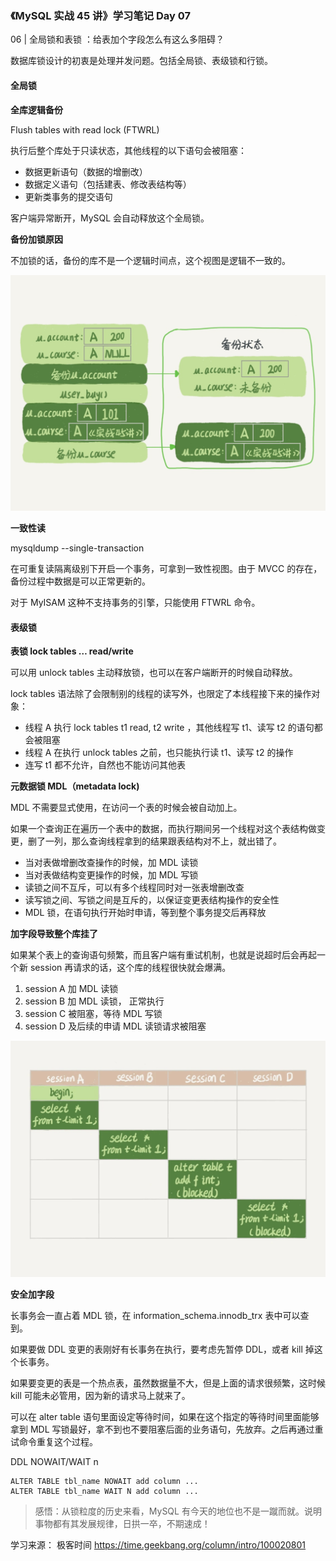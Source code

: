 ### 《MySQL 实战 45 讲》学习笔记 Day 07

06 | 全局锁和表锁 ：给表加个字段怎么有这么多阻碍？

数据库锁设计的初衷是处理并发问题。包括全局锁、表级锁和行锁。

#### 全局锁

**全库逻辑备份**

Flush tables with read lock (FTWRL)

执行后整个库处于只读状态，其他线程的以下语句会被阻塞：

* 数据更新语句（数据的增删改）
* 数据定义语句（包括建表、修改表结构等）
* 更新类事务的提交语句

客户端异常断开，MySQL 会自动释放这个全局锁。

**备份加锁原因**

不加锁的话，备份的库不是一个逻辑时间点，这个视图是逻辑不一致的。

![](media/16788091738487.jpg)

**一致性读**

mysqldump --single-transaction

在可重复读隔离级别下开启一个事务，可拿到一致性视图。由于 MVCC 的存在，备份过程中数据是可以正常更新的。

对于 MyISAM 这种不支持事务的引擎，只能使用 FTWRL 命令。

#### 表级锁

**表锁 lock tables … read/write**

可以用 unlock tables 主动释放锁，也可以在客户端断开的时候自动释放。

lock tables 语法除了会限制别的线程的读写外，也限定了本线程接下来的操作对象：

* 线程 A 执行 lock tables t1 read, t2 write ，其他线程写 t1、读写 t2 的语句都会被阻塞
* 线程 A 在执行 unlock tables 之前，也只能执行读 t1、读写 t2 的操作
* 连写 t1 都不允许，自然也不能访问其他表

**元数据锁 MDL（metadata lock)**

MDL 不需要显式使用，在访问一个表的时候会被自动加上。

如果一个查询正在遍历一个表中的数据，而执行期间另一个线程对这个表结构做变更，删了一列，那么查询线程拿到的结果跟表结构对不上，就出错了。

* 当对表做增删改查操作的时候，加 MDL 读锁
* 当对表做结构变更操作的时候，加 MDL 写锁
* 读锁之间不互斥，可以有多个线程同时对一张表增删改查
* 读写锁之间、写锁之间是互斥的，以保证变更表结构操作的安全性
* MDL 锁，在语句执行开始时申请，等到整个事务提交后再释放

**加字段导致整个库挂了**

如果某个表上的查询语句频繁，而且客户端有重试机制，也就是说超时后会再起一个新 session 再请求的话，这个库的线程很快就会爆满。

1. session A 加 MDL 读锁
2. session B 加 MDL 读锁， 正常执行
3. session C 被阻塞，等待 MDL 写锁
4. session D 及后续的申请 MDL 读锁请求被阻塞

![](media/16788125108008.jpg)

**安全加字段**

长事务会一直占着 MDL 锁，在 information_schema.innodb_trx 表中可以查到。

如果要做 DDL 变更的表刚好有长事务在执行，要考虑先暂停 DDL，或者 kill 掉这个长事务。

如果要变更的表是一个热点表，虽然数据量不大，但是上面的请求很频繁，这时候 kill 可能未必管用，因为新的请求马上就来了。

可以在 alter table 语句里面设定等待时间，如果在这个指定的等待时间里面能够拿到 MDL 写锁最好，拿不到也不要阻塞后面的业务语句，先放弃。之后再通过重试命令重复这个过程。

DDL NOWAIT/WAIT n

```
ALTER TABLE tbl_name NOWAIT add column ...
ALTER TABLE tbl_name WAIT N add column ... 
```

> 感悟：从锁粒度的历史来看，MySQL 有今天的地位也不是一蹴而就。说明事物都有其发展规律，日拱一卒，不期速成！

学习来源： 极客时间 https://time.geekbang.org/column/intro/100020801


